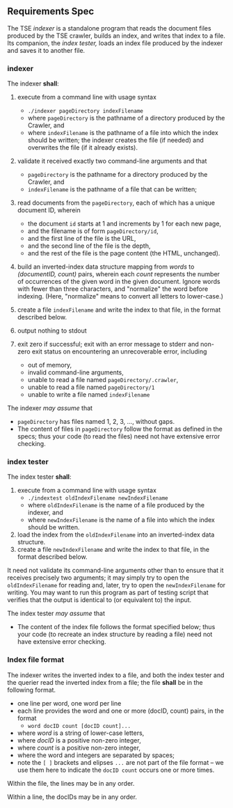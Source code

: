 ## Requirements Spec

The TSE *indexer* is a standalone program that reads the document files produced by the TSE crawler, builds an index, and writes that index to a file.
Its companion, the *index tester,* loads an index file produced by the indexer and saves it to another file.

### indexer

The indexer **shall**:

1. execute from a command line with usage syntax
   * `./indexer pageDirectory indexFilename`
   * where `pageDirectory` is the pathname of a directory produced by the Crawler, and
   * where `indexFilename` is the pathname of a file into which the index should be written; the indexer creates the file (if needed) and overwrites the file (if it already exists).

1. validate it received exactly two command-line arguments and that 
	* `pageDirectory` is the pathname for a directory produced by the Crawler, and
	* `indexFilename` is the pathname of a file that can be written;

1. read documents from the `pageDirectory`, each of which has a unique document ID, wherein
   * the document `id` starts at 1 and increments by 1 for each new page,
   * and the filename is of form `pageDirectory/id`,
   * and the first line of the file is the URL,
   * and the second line of the file is the depth,
   * and the rest of the file is the page content (the HTML, unchanged).

1. build an inverted-index data structure mapping from *words* to *(documentID, count)* pairs, wherein each *count* represents the number of occurrences of the given word in the given document.
Ignore words with fewer than three characters, and "normalize" the word before indexing.
(Here, "normalize" means to convert all letters to lower-case.)

1. create a file `indexFilename` and write the index to that file, in the format described below.

1. output nothing to stdout

1. exit zero if successful; exit with an error message to stderr and non-zero exit status on encountering an unrecoverable error, including
	* out of memory,
	* invalid command-line arguments,
	* unable to read a file named `pageDirectory/.crawler`,
	* unable to read a file named `pageDirectory/1`
	* unable to write a file named `indexFilename`

The indexer *may assume* that

* `pageDirectory` has files named 1, 2, 3, ..., without gaps.
* The content of files in `pageDirectory` follow the format as defined in the specs; thus your code (to read the files) need not have extensive error checking.

### index tester

The index tester **shall**:

1. execute from a command line with usage syntax
   * `./indextest oldIndexFilename newIndexFilename`
   * where `oldIndexFilename` is the name of a file produced by the indexer, and
   * where `newIndexFilename` is the name of a file into which the index should be written.
2. load the index from the `oldIndexFilename` into an inverted-index data structure.
3. create a file `newIndexFilename` and write the index to that file, in the format described below.

It need not validate its command-line arguments other than to ensure that it receives precisely two arguments; it may simply try to open the `oldIndexFilename` for reading and, later, try to open the `newIndexFilename` for writing.
You may want to run this program as part of testing script that verifies that the output is identical to (or equivalent to) the input.

The index tester *may assume* that

* The content of the index file follows the format specified below; thus your code (to recreate an index structure by reading a file) need not have extensive error checking.

### Index file format

The indexer writes the inverted index to a file, and both the index tester and the querier read the inverted index from a file; the file **shall** be in the following format.

 * one line per word, one word per line
 * each line provides the word and one or more (docID, count) pairs, in the format
	 * `word docID count [docID count]...`
 * where *word* is a string of lower-case letters,
 * where *docID* is a positive non-zero integer,
 * where *count* is a positive non-zero integer,
 * where the word and integers are separated by spaces;
 * note the `[ ]` brackets and elipses `...` are not part of the file format – we use them here to indicate the `docID count` occurs one or more times.

Within the file, the lines may be in any order.

Within a line, the docIDs may be in any order.
